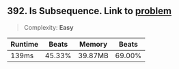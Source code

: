 ## 392. Is Subsequence. Link to [problem](https://leetcode.com/problems/is-subsequence)

> Complexity: **Easy**

| Runtime | Beats  | Memory  | Beats  |
|---------|--------|---------|--------|
| 139ms   | 45.33% | 39.87MB | 69.00% |

